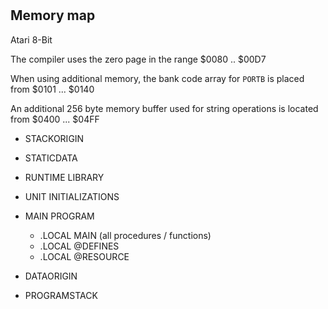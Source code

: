 #

## Memory map

Atari 8-Bit

The compiler uses the zero page in the range $0080 .. $00D7

When using additional memory, the bank code array for `PORTB` is placed from $0101 ... $0140

An additional 256 byte memory buffer used for string operations is located from $0400 ... $04FF

+ STACKORIGIN

+ STATICDATA

+ RUNTIME LIBRARY

+ UNIT INITIALIZATIONS

+ MAIN PROGRAM
	+ .LOCAL MAIN (all procedures / functions)
	+ .LOCAL @DEFINES
	+ .LOCAL @RESOURCE

+ DATAORIGIN

+ PROGRAMSTACK